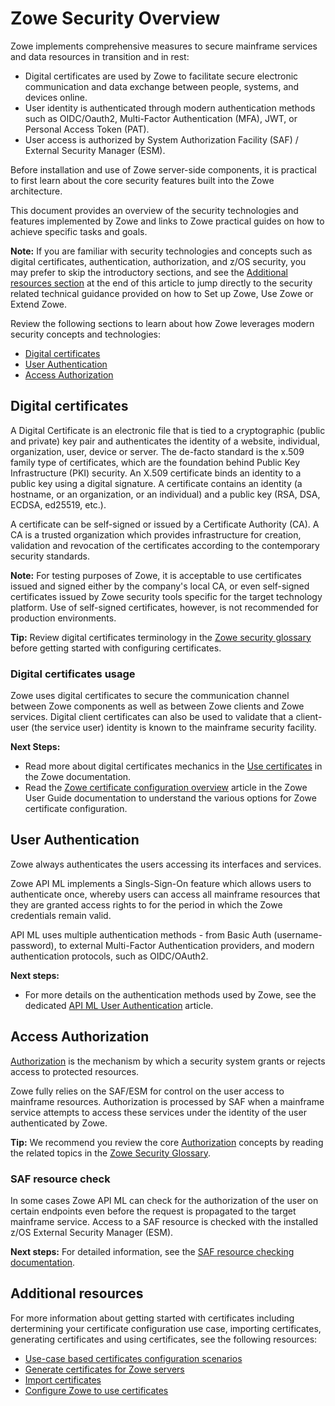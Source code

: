 # Zowe Security Overview
Zowe implements comprehensive measures to secure mainframe services and data resources in transition and in rest:

- Digital certificates are used by Zowe to facilitate secure electronic communication and data exchange between people, systems, and devices online.
- User identity is authenticated through modern authentication methods such as OIDC/Oauth2, Multi-Factor Authentication (MFA), JWT, or Personal Access Token (PAT).
- User access is authorized by System Authorization Facility (SAF) / External Security Manager (ESM).

Before installation and use of Zowe server-side components, it is practical to first learn about the core security features built into the Zowe architecture.

This document provides an overview of the security technologies and features implemented by Zowe and links to Zowe practical guides on how to achieve specific tasks and goals.    

**Note:** If you are familiar with security technologies and concepts such as digital certificates, authentication, authorization, and z/OS security, 
you may prefer to skip the introductory sections, and see the [Additional resources section](#additional-resources) at the end of this article
to jump directly to the security related technical guidance provided on how to Set up Zowe, Use Zowe or Extend Zowe.

Review the following sections to learn about how Zowe leverages modern security concepts and technologies:
  - [Digital certificates](#digital-certificates)
  - [User Authentication](#user-authentication)
  - [Access Authorization](#access-authorization)
  
## Digital certificates
A Digital Certificate is an electronic file that is tied to a cryptographic (public and private) key pair and authenticates the identity of a website, individual, organization, user, device or server.
The de-facto standard is the x.509 family type of certificates, which are the foundation behind Public Key Infrastructure (PKI) security.
An X.509 certificate binds an identity to a public key using a digital signature.
A certificate contains an identity (a hostname, or an organization, or an individual) and a public key (RSA, DSA, ECDSA, ed25519, etc.).

A certificate can be self-signed or issued by a Certificate Authority (CA). A CA is a trusted organization which provides infrastructure for creation, validation and revocation of the certificates according to the contemporary security standards.

**Note:** 
For testing purposes of Zowe, it is acceptable to use certificates issued and signed either by the company's local CA, or even self-signed certificates issued by Zowe security tools specific for the target technology platform.
Use of self-signed certificates, however, is not recommended for production environments.

**Tip:** Review digital certificates terminology in the [Zowe security glossary](../appendix/zowe-security-glossary#certificate-concepts) before getting started with configuring certificates.

### Digital certificates usage
Zowe uses digital certificates to secure the communication channel between Zowe components as well as between Zowe clients and Zowe services. Digital client certificates can also be used to validate that a client-user (the service user) identity is known to the mainframe security facility.   

**Next Steps:**
- Read more about digital certificates mechanics in the [Use certificates](../user-guide/use-certificates.md) in the Zowe documentation.
- Read the [Zowe certificate configuration overview](../user-guide/configure-certificates.md) article in the Zowe User Guide documentation to understand the various options for Zowe certificate configuration.

## User Authentication
Zowe always authenticates the users accessing its interfaces and services. 

Zowe API ML implements a Singls-Sign-On feature which allows users to authenticate once, whereby users can access all mainframe resources that they are granted access rights to for the period in which the Zowe credentials remain valid.

API ML uses multiple authentication methods - from Basic Auth (username-password), to external Multi-Factor Authentication providers, and modern authentication protocols, such as OIDC/OAuth2.    

**Next steps:**
- For more details on the authentication methods used by Zowe, see the dedicated [API ML User Authentication](./zowe-security-authentication) article.    

## Access Authorization
[Authorization](https://en.wikipedia.org/wiki/Authorization "Authorization refers to the mechanism of granting specific permissions to users for accessing particular resources or functions.") is the mechanism by which a security system grants or rejects access to protected resources.

Zowe fully relies on the SAF/ESM for control on the user access to mainframe resources. Authorization is processed by SAF when a mainframe service attempts to access these services under the identity of the user authenticated by Zowe.

**Tip:**
We recommend you review the core [Authorization](https://en.wikipedia.org/wiki/Authorization "Is any mechanism by which a system grants or revokes the right to access some data or perform some action.") concepts by reading the 
related topics in the [Zowe Security Glossary](../appendix/zowe-security-glossary).

### SAF resource check
In some cases Zowe API ML can check for the authorization of the user on certain endpoints even before the request is propagated to the target mainframe service.
Access to a SAF resource is checked with the installed z/OS External Security Manager (ESM).

**Next steps:**
For detailed information, see the [SAF resource checking documentation](../user-guide/api-mediation/api-gateway-configuration#saf-resource-checking).

## Additional resources
For more information about getting started with certificates including dertermining your certificate configuration use case, importing certificates, generating certificates and using certificates, see the following resources:  
- [Use-case based certificates configuration scenarios](../user-guide/certificate-configuration-scenarios.md)
- [Generate certificates for Zowe servers](../user-guide/generate-certificates.md)
- [Import certificates](../user-guide/import-certificates.md)
- [Configure Zowe to use certificates](../user-guide/configure-certificates.md)
